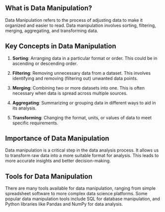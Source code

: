 ## What is Data Manipulation?

Data Manipulation refers to the process of adjusting data to make it organized and easier to read. Data manipulation involves sorting, filtering, merging, aggregating, and transforming data.

## Key Concepts in Data Manipulation

1. **Sorting**: Arranging data in a particular format or order. This could be in ascending or descending order.

2. **Filtering**: Removing unnecessary data from a dataset. This involves identifying and removing (filtering out) unwanted data points.

3. **Merging**: Combining two or more datasets into one. This is often necessary when data is spread across multiple sources.

4. **Aggregating**: Summarizing or grouping data in different ways to aid in its analysis.

5. **Transforming**: Changing the format, units, or values of data to meet specific requirements.

## Importance of Data Manipulation

Data manipulation is a critical step in the data analysis process. It allows us to transform raw data into a more suitable format for analysis. This leads to more accurate insights and better decision-making.

## Tools for Data Manipulation

There are many tools available for data manipulation, ranging from simple spreadsheet software to more complex data science platforms. Some popular data manipulation tools include SQL for database manipulation, and Python libraries like Pandas and NumPy for data analysis.

